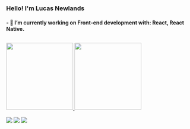### Hello! I'm Lucas Newlands

#### - 🔭 I’m currently working on Front-end development with: React, React Native.


##

<div>
  <a href="https://github.com/newlandslucas">
  <img height="180em" src="https://github-readme-stats.vercel.app/api?username=newlandslucas&show_icons=true&theme=dark&include_all_commits=true&count_private=true"/>
  <img height="180em" src="https://github-readme-stats.vercel.app/api/top-langs/?username=newlandslucas&layout=compact&langs_count=7&theme=dark"/>
</div><br />
  
  
<div>
   <a href="https://www.linkedin.com/in/lucas-newlands-46326b192/" target="_blank"><img src="https://img.shields.io/badge/LinkedIn-0077B5?style=for-the-badge&logo=linkedin&logoColor=white" target="_blank"></a>
  <a href="https://www.instagram.com/lucasnewlands_/" target="_blank"><img src="https://img.shields.io/badge/Instagram-E4405F?style=for-the-badge&logo=instagram&logoColor=white" target="_blank"></a>
  <a href = "mailto:lucasnewlands.m@gmail.com"><img src="https://img.shields.io/badge/Gmail-D14836?style=for-the-badge&logo=gmail&logoColor=white" target="_blank"></a>
</div><br />
  
  
 
  



